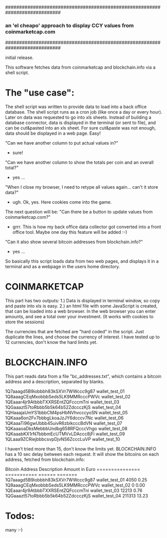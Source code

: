 ############################################################################
### an 'el cheapo' approach to display CCY values from coinmarketcap.com ###
############################################################################

initial release.

This software fetches data from coinmarketcap and blockchain.info via a shell script.

The "use case":
===============
The shell script was written to provide data to load into a back office database.
The shell script runs as a cron job (like once a day or every hour).
Later on data was requested to go into xls sheets. Instead of building a database connector, data is displayed in the terminal (or sent to file), and can be cut&pasted into an xls sheet. 
For sure cut&paste was not enough, data should be displayed in a web page.
Easy! 

"Can we have another column to put actual values in?"
- sure!

"Can we have another column to show the totals per coin and an overall total?"
- yes ...

"When I close my browser, I need to retype all values again... can't it store data?"
- ugh. Ok, yes. Here cookies come into the game. 

The next question will be:
"Can there be a button to update values from coinmarketcap.com?"
- grrr. This is how my back office data collector got converted into a front office tool.
Maybe one day this feature will be added :-)

"Can it also show several bitcoin addresses from blockchain.info?"
- yes ... 


So basically this script loads data from two web pages, and displays it in a terminal and as a webpage in the users home directory. 


COINMARKETCAP
=============

This part has two outputs:
1.)
Data is displayed in terminal window, so copy and paste into xls is easy.
2.)
an html file with some JavaScript is created, that can be loaded into a web browser.
In the web browser you can enter amounts, and see a total over your investment. 
(It works with cookies to store the sessions)

The currencies that are fetched are "hard coded" in the script. Just duplicate the lines, and choose the currency of interest. I have tested up to 12 currencies, don't know the hard limits yet.


BLOCKCHAIN.INFO
===============

This part reads data from a file "bc_addresses.txt", which contains a bitcoin address and a description, separated by blanks. 

1Q7aaagd5B9iobbbh83kSXVr7WWccc9g87 wallet_test_01
1Q8aaagCEqMxobbbSeds5LK9MMRcccPWVc wallet_test_02
1QEaaar4jr9AtbbbTXXRSEntZQFcccmTni wallet_test_03
1QGaaazt57toRbbb5b5k64b52ZdccczKjS wallet_test_04
1QHaaajaUmYS1bbbCM4psHbNVhvcccyoSN wallet_test_05
1QKaaa6on2Fv7bbbgLkoaJzJY6dcccv7Nc wallet_test_06
1QKaaaTi96gwUbbb45uivR6zbikcccBdVN wallet_test_07
1QKaaaoaDksMebbbUndbg658RFQcccVhgo wallet_test_08
1QKaaabKX1rN7bbbmEcUTMVvLDAccc8jFi wallet_test_09
1QLaaa9ZCRiejbbbcsvpDjvNS6ZcccLuVP wallet_test_10


I haven’t tried more than 15, don’t know the limits yet. BLOCKCHAIN.INFO has a 10 sec delay between each request.
It will show the bitcoins on each address, fetched from blockchain.info:

Bitcoin Address                     Description       Amount     in Euro
===============                     ===========       ======     =======
1Q7aaagd5B9iobbbh83kSXVr7WWccc9g87  wallet_test_01    4050          0.25
1Q8aaagCEqMxobbbSeds5LK9MMRcccPWVc  wallet_test_02    0             0.00
1QEaaar4jr9AtbbbTXXRSEntZQFcccmTni  wallet_test_03    12213         0.76
1QGaaazt57toRbbb5b5k64b52ZdccczKjS  wallet_test_04    211313       13.23



Todos:
======
many :-)

